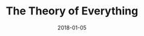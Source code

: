 ---
title: "The Theory of Everything"
subtitle: ""
customForwardUrl: "https://www.youtube.com/watch?v=55885Qnt7Ps"
displayImg: "https://img.youtube.com/vi/55885Qnt7Ps/0.jpg"
date: "2018-01-05"
newTab: true 
---
